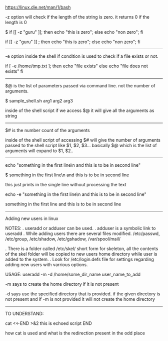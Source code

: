 https://linux.die.net/man/1/bash

-z option will check if the length of the string is zero. it returns 0 if the length is 0

$ if [[ -z "guru" ]]; then  echo "this is zero"; else echo "non zero"; fi

if [[ -z "guru" ]] ; then
  echo "this is zero";
else 
  echo "non zero";
fi

---------

-e option inside the shell if condition is used to check if a file exists or not.

if [ -e /home/tmp.txt ]; then 
echo "file exists"
else
echo "file does not exists"
fi

---------

$@ is the list of parameters passed via command line. not the number of arguments.

$ sample_shell.sh arg1 arg2 arg3 

inside of the shell script if we access $@ it will give all the arguments as string

------------

$# is the number count of the arguments

inside of the shell script of accessing $# will give the number of arguments passed to 
the shell script like $1, $2, $3... basically $@ which is the list of arguments will expand to $1, $2..

------------

echo "something in the first line\n and this is to be in second line"

$ something in the first line\n and this is to be in second line

this just prints in the single line without processing the text

echo -e "something in the first line\n and this is to be in second line"

something in the first line
 and this is to be in second line

--------------

Adding new users in linux

NOTES:
. useradd or adduser can be used. 
. adduser is a symbolic link to useradd
. While adding users there are several files modified. /etc/passwd, /etc/group, /etc/shadow, /etc/gshadow, /var/spool/mail/

. There is a folder called /etc/skel/ short form for skeleton, all the contents of the skel folder will be copied to new users home directory while user is added to the system.
. Look for /etc/login.defs file for settings regarding adding new users with varrious options.

USAGE:
useradd -m -d /home/some_dir_name user_name_to_add

-m says to create the home directory if it is not present

-d says use the specified directory that is provided. if the given directory is not present and if -m is not provided it will not create the home directory

----------------

TO UNDERSTAND:

cat <<-END >&2
this is echoed script
END

how cat is used and what is the redirection present in the odd place